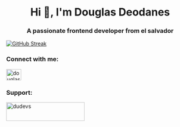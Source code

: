 <h1 align="center">Hi 👋, I'm Douglas Deodanes</h1>
<h3 align="center">A passionate frontend developer from el salvador</h3>

[![GitHub Streak](https://streak-stats.demolab.com?user=dugadev17&theme=tokyonight&hide_border=true&locale=es)](https://git.io/streak-stats)

<h3 align="left">Connect with me:</h3>
<p align="left">
<a href="https://linkedin.com/in/douglas-deodanes" target="blank"><img align="center" src="https://raw.githubusercontent.com/rahuldkjain/github-profile-readme-generator/master/src/images/icons/Social/linked-in-alt.svg" alt="douglas-deodanes" height="30" width="40" /></a>
</p>

<h3 align="left">Support:</h3>
<p><a href="https://ko-fi.com/dudevs"> <img align="left" src="https://cdn.ko-fi.com/cdn/kofi3.png?v=3" height="50" width="210" alt="dudevs" /></a></p><br><br>
